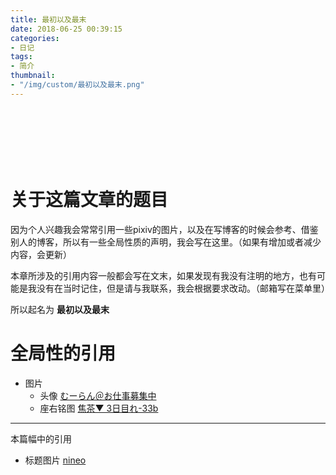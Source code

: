 ```yaml
---
title: 最初以及最末
date: 2018-06-25 00:39:15
categories: 
- 日记
tags:
- 简介
thumbnail:  
- "/img/custom/最初以及最末.png"
---
```

<!--网易云音乐外嵌iframe-->
<div>
	<iframe id="iframer" frameborder="no" border="0" marginwidth="0" marginheight="0" width=330 height=86 src=""></iframe>
</div>
<script language='javascript' type='text/javascript'>
	window.onload = function(){
		setTimeout(function () {
			var iframer = document.getElementById("iframer");
			iframer.setAttribute("src","//music.163.com/outchain/player?type=2&id=534065323&auto=1&height=66");
		}, 1000);
	}
</script>   

# 关于这篇文章的题目
因为个人兴趣我会常常引用一些pixiv的图片，以及在写博客的时候会参考、借鉴别人的博客，所以有一些全局性质的声明，我会写在这里。（如果有增加或者减少内容，会更新）

本章所涉及的引用内容一般都会写在文末，如果发现有我没有注明的地方，也有可能是我没有在当时记住，但是请与我联系，我会根据要求改动。（邮箱写在菜单里）

所以起名为 **最初以及最末**

# 全局性的引用
+ 图片
	- 头像
		[むーらん＠お仕事募集中](https://www.pixiv.net/member.php?id=9930155)
	- 座右铭图
		[焦茶▼ 3日目れ-33b](https://www.pixiv.net/member.php?id=12845810)

---------------
本篇幅中的引用
+ 标题图片 
	[nineo](https://www.pixiv.net/member.php?id=2827978)
